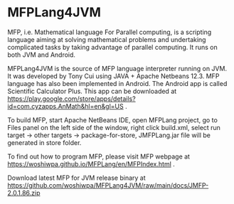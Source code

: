 # MFPLang4JVM
MFP, i.e. Mathematical language For Parallel computing, is a scripting language aiming at solving mathematical problems and undertaking complicated tasks by taking advantage of parallel computing. It runs on both JVM and Android.

MFPLang4JVM is the source of MFP language interpreter running on JVM. It was developed by Tony Cui using JAVA + Apache Netbeans 12.3. MFP language has also been implemented in Android. The Android app is called Scientific Calculator Plus. This app can be downloaded at https://play.google.com/store/apps/details?id=com.cyzapps.AnMath&hl=en&gl=US .

To build MFP, start Apache NetBeans IDE, open MFPLang project, go to Files panel on the left side of the window, right click build.xml, select run target -> other targets -> package-for-store, JMFPLang.jar file will be generated in store folder.

To find out how to program MFP, please visit MFP webpage at https://woshiwpa.github.io/MFPLang/en/MFPIndex.html .

Download latest MFP for JVM release binary at https://github.com/woshiwpa/MFPLang4JVM/raw/main/docs/JMFP-2.0.1.86.zip

